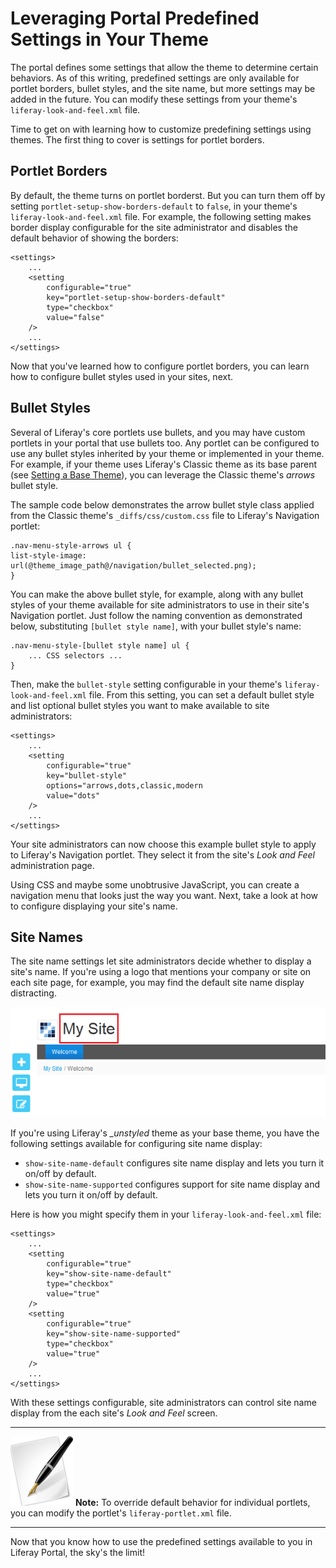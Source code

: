 # Leveraging Portal Predefined Settings in Your Theme [](id=leveraging-portal-predefined-settings-in-your-theme)

The portal defines some settings that allow the theme to determine certain
behaviors. As of this writing, predefined settings are only available for
portlet borders, bullet styles, and the site name, but more settings may be
added in the future. You can modify these settings from your theme's
`liferay-look-and-feel.xml` file. 

Time to get on with learning how to customize predefining settings using themes.
The first thing to cover is settings for portlet borders.

## Portlet Borders

By default, the theme turns on portlet borderst. But you can turn them off by
setting `portlet-setup-show-borders-default` to `false`, in your theme's
`liferay-look-and-feel.xml` file. For example, the following setting makes
border display configurable for the site administrator and disables the default
behavior of showing the borders:

    <settings>
        ...
        <setting
            configurable="true"
            key="portlet-setup-show-borders-default"
            type="checkbox"
            value="false"
        />
        ...
    </settings>

Now that you've learned how to configure portlet borders, you can learn how to 
configure bullet styles used in your sites, next. 

## Bullet Styles

Several of Liferay's core portlets use bullets, and you may have custom portlets
in your portal that use bullets too. Any portlet can be configured to use any
bullet styles inherited by your theme or implemented in your theme. For example,
if your theme uses Liferay's Classic theme as its base parent (see
[Setting a Base Theme](/develop/tutorials/-/knowledge_base/setting-a-base-theme)),
you can leverage the Classic theme's *arrows* bullet style.

The sample code below demonstrates the arrow bullet style class applied from the
Classic theme's `_diffs/css/custom.css` file to Liferay's Navigation portlet: 

    .nav-menu-style-arrows ul {
    list-style-image: url(@theme_image_path@/navigation/bullet_selected.png);
    }

You can make the above bullet style, for example, along with any bullet styles
of your theme available for site administrators to use in their site's
Navigation portlet. Just follow the naming convention as demonstrated below,
substituting `[bullet style name]`, with your bullet style's name:

    .nav-menu-style-[bullet style name] ul {
        ... CSS selectors ...
    }

Then, make the `bullet-style` setting configurable in your theme's
`liferay-look-and-feel.xml` file. From this setting, you can set a default
bullet style and list optional bullet styles you want to make available to site
administrators: 

    <settings>
        ...
        <setting
            configurable="true"
            key="bullet-style"
            options="arrows,dots,classic,modern
            value="dots"
        />
        ...
    </settings>

Your site administrators can now choose this example bullet style to apply to
Liferay's Navigation portlet. They select it from the site's *Look and Feel*
administration page. 

Using CSS and maybe some unobtrusive JavaScript, you can create a navigation
menu that looks just the way you want. Next, take a look at how to configure
displaying your site's name. 

## Site Names

The site name settings let site administrators decide whether to display a
site's name. If you're using a logo that mentions your company or site on each
site page, for example, you may find the default site name display distracting.

![Figure 1: By default, themes display the site's title on each page.](../../images/theme-site-name.png)

If you're using Liferay's *_unstyled* theme as your base theme, you have the
following settings available for configuring site name display:

- `show-site-name-default` configures site name display and lets you turn it
  on/off by default. 
- `show-site-name-supported` configures support for site name display and lets
  you turn it on/off by default. 

Here is how you might specify them in your `liferay-look-and-feel.xml` file:

    <settings>
        ...
        <setting
            configurable="true"
            key="show-site-name-default"
            type="checkbox"
            value="true"
        />
        <setting
            configurable="true"
            key="show-site-name-supported"
            type="checkbox"
            value="true"
        />
        ...
    </settings>

With these settings configurable, site administrators can control site name
display from the each site's *Look and Feel* screen. 

---

![note](../../images/tip-pen-paper.png) **Note:** To override default behavior
for individual portlets, you can modify the portlet's `liferay-portlet.xml`
file.

---

Now that you know how to use the predefined settings available to you in Liferay
Portal, the sky's the limit!

